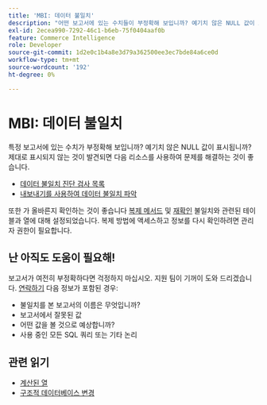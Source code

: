 ```yaml
---
title: 'MBI: 데이터 불일치'
description: "어떤 보고서에 있는 수치들이 부정확해 보입니까? 예기치 않은 NULL 값이 표시됩니까? 제대로 표시되지 않는 것이 발견되면 다음 리소스를 사용하여 문제를 해결하는 것이 좋습니다."
exl-id: 2ecea990-7292-46c1-b6eb-75f0404aaf0b
feature: Commerce Intelligence
role: Developer
source-git-commit: 1d2e0c1b4a8e3d79a362500ee3ec7bde84a6ce0d
workflow-type: tm+mt
source-wordcount: '192'
ht-degree: 0%

---
```


# MBI: 데이터 불일치

특정 보고서에 있는 수치가 부정확해 보입니까? 예기치 않은 NULL 값이 표시됩니까? 제대로 표시되지 않는 것이 발견되면 다음 리소스를 사용하여 문제를 해결하는 것이 좋습니다.

* [데이터 불일치 진단 검사 목록](/help/troubleshooting/miscellaneous/diagnosing-a-data-discrepancy.md)
* [내보내기를 사용하여 데이터 불일치 파악](/help/troubleshooting/miscellaneous/using-data-exports-to-pinpoint-discrepancies.md)

또한 가 올바른지 확인하는 것이 좋습니다 [복제 메서드](https://docs.magento.com/mbi/data-analyst/data-warehouse-mgr/cfg-replication-methods.html) 및 [재확인](https://docs.magento.com/mbi/data-analyst/data-warehouse-mgr/cfg-data-rechecks.html) 불일치와 관련된 테이블과 열에 대해 설정되었습니다. 복제 방법에 액세스하고 정보를 다시 확인하려면 관리자 권한이 필요합니다.

## 난 아직도 도움이 필요해!

보고서가 여전히 부정확하다면 걱정하지 마십시오. 지원 팀이 기꺼이 도와 드리겠습니다. [연락하기](/help/help-center-guide/help-center/magento-help-center-user-guide.md#submit-ticket) 다음 정보가 포함된 경우:

* 불일치를 본 보고서의 이름은 무엇입니까?
* 보고서에서 잘못된 값
* 어떤 값을 볼 것으로 예상합니까?
* 사용 중인 모든 SQL 쿼리 또는 기타 논리

## 관련 읽기

* [계산된 열](/help/how-to/general/mbi-creating-and-editing-advanced-calculated-columns.md)
* [구조적 데이터베이스 변경](https://experienceleague.adobe.com/docs/commerce-business-intelligence/mbi/analyze/connecting/data-migration-services.html)
